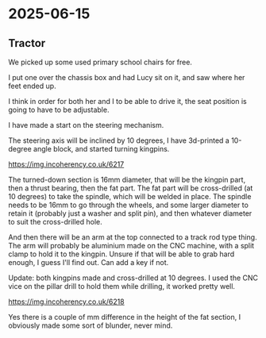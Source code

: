 # 2025-06-15

## Tractor

We picked up some used primary school chairs for free.

I put one over the chassis box and had Lucy sit on it, and saw where her feet ended up.

I think in order for both her and I to be able to drive it, the seat position is going to
have to be adjustable.

I have made a start on the steering mechanism.

The steering axis will be inclined by 10 degrees, I have 3d-printed a 10-degree angle block,
and started turning kingpins.

https://img.incoherency.co.uk/6217

The turned-down section is 16mm diameter, that will be the kingpin part, then a thrust bearing,
then the fat part. The fat part will be cross-drilled (at 10 degrees) to take the spindle,
which will be welded in place. The spindle needs to be 16mm to go through the wheels, and
some larger diameter to retain it (probably just a washer and split pin), and then whatever
diameter to suit the cross-drilled hole.

And then there will be an arm at the top connected to a track rod type thing. The arm will
probably be aluminium made on the CNC machine, with a split clamp to hold it to the kingpin.
Unsure if that will be able to grab hard enough, I guess I'll find out. Can add a key if not.

Update: both kingpins made and cross-drilled at 10 degrees. I used the CNC vice on the pillar
drill to hold them while drilling, it worked pretty well.

https://img.incoherency.co.uk/6218

Yes there is a couple of mm difference in the height of the fat section, I obviously made some
sort of blunder, never mind.
